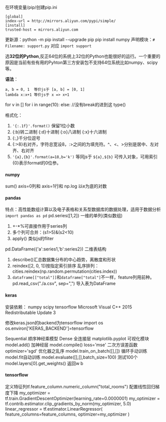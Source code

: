 在环境变量/pip/创建pip.ini 
```
[global]
index-url = http://mirrors.aliyun.com/pypi/simple/
[install]
trusted-host = mirrors.aliyun.com
```
更新源：python -m pip install --upgrade pip
pip install numpy
声明模块：`# Filename: support.py` 对应 `import support`

选**32位的Python**,反正64位的系统上32位的Python也能很好的运行。一个重要的原因是当前有些有用的Pyhton第三方安装包不支持64位系统比如numpy、scipy等。

**语法**：

```
a, b = 0, 1  等价js于 [a, b] = [0, 1] 
lambda x:x+1 等价js于 x => x+1
```

for v in [] 
for i in range(10):
else:  //没有break的进到这
type()

格式化：
  1. `'{:.1f}'.format()` 保留1位小数
  2. {:b}转二进制 {:d}十进制 {:o}八进制 {:x}十六进制
  3. {:,}千分位逗号
  4. {:>8}右对齐，字符总宽设8，:>之间的为填充符。^、<、>分别是居中、左对齐、右对齐
  5. `'{a},{b}'.format(a=18,b='k')` 等同js于 `${a},${b}` 可传入对象，可用索引{0}表示format的0位参。

#### numpy

sum() axis=0列和 axis=1行和
np.log 以e为底的对数

#### pandas

特点：高性能数组计算以及电子表格和关系型数据库的数据处理，适用于数据分析
`import pandas as pd`
pd.series([1,2]) 一维的单列(类似数组)
  1. +-*%可直接作用于series列
  2. 多个列可合并：(s1>5)&(s2<10)
  2. apply() 类似js的fliter

pd.DataFrame({'a':series1,'b':series2}) 二维表结构 
  1. describe()汇总数据集分布的中心趋势，离散度和形状
  2. reindex([2, 0, 1])按指定索引排序 乱序排列：cities.reindex(np.random.permutation(cities.index))
  3. `dataframe[["total"]]`和`dataframe["total"]`不一样，feature列用前种。
pd.read_csv("./a.csv", sep=",") 导入表为DataFrame

#### keras

安装依赖：
numpy scipy tensorflow 
Microsoft Visual C++ 2015 Redistributable Update 3

修改keras.json的backend为tensorflow
import os
os.environ['KERAS_BACKEND']=tensorflow

Sequential 顺序神经乘模型
Dense 全连接层 
matplotlib.pyplot 可视化模块
model.add() 加神经层
model.compile() 
  loss='mse' 二次方误差函数
  optimizer='sgd' 优化器之乱序
model.train_on_batch([],[]) 循环手动训练 model.fit自动训练
model.evaluate([],[],batch_size=100) 测试100个
model.layers[0].get_weights() 返回w b

#### tensorflow

定义特征列tf.feature_column.numeric_column("total_rooms")
配置线性回归梯度下降
my_optimizer = tf.train.GradientDescentOptimizer(learning_rate=0.0000001)
my_optimizer = tf.contrib.estimator.clip_gradients_by_norm(my_optimizer, 5.0)
linear_regressor = tf.estimator.LinearRegressor(
    feature_columns=feature_columns,
    optimizer=my_optimizer
)
